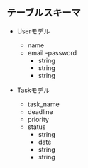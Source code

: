 ## テーブルスキーマ
- Userモデル
  - name
  - email
  -password
    - string
    - string
    - string

- Taskモデル
  - task_name
  - deadline
  - priority
  - status
    - string
    - date
    - string
    - string
